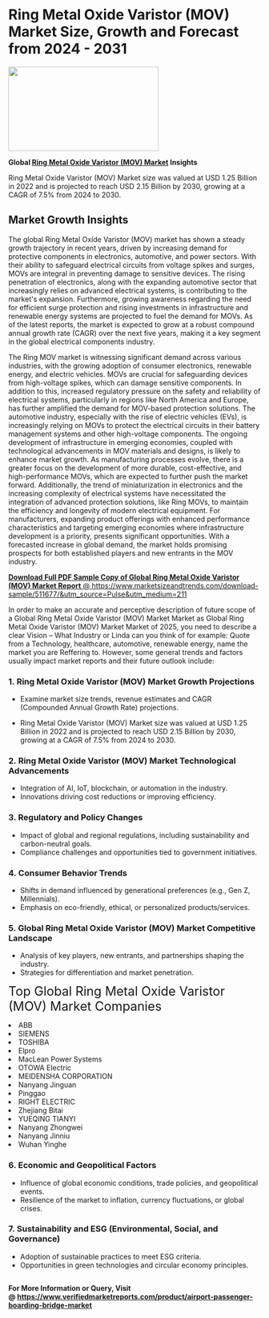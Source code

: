 <H1>Ring Metal Oxide Varistor (MOV) Market Size, Growth and Forecast from 2024 - 2031</H1><img class="aligncenter size-medium wp-image-584254" src="https://thirdeyenews.in/wp-content/uploads/2024/09/Global-Market-Research-300x168.jpeg" alt="" width="300" height="168" /><p><strong>Global&nbsp;<a href="https://www.marketsizeandtrends.com/download-sample/511677/&amp;utm_source=Pulse&amp;utm_medium=211">Ring Metal Oxide Varistor (MOV) Market</a> Insights</strong></p><p>Ring Metal Oxide Varistor (MOV) Market size was valued at USD 1.25 Billion in 2022 and is projected to reach USD 2.15 Billion by 2030, growing at a CAGR of 7.5% from 2024 to 2030.</p><p><h2>Market Growth Insights</h2> <p>The global Ring Metal Oxide Varistor (MOV) market has shown a steady growth trajectory in recent years, driven by increasing demand for protective components in electronics, automotive, and power sectors. With their ability to safeguard electrical circuits from voltage spikes and surges, MOVs are integral in preventing damage to sensitive devices. The rising penetration of electronics, along with the expanding automotive sector that increasingly relies on advanced electrical systems, is contributing to the market's expansion. Furthermore, growing awareness regarding the need for efficient surge protection and rising investments in infrastructure and renewable energy systems are projected to fuel the demand for MOVs. As of the latest reports, the market is expected to grow at a robust compound annual growth rate (CAGR) over the next five years, making it a key segment in the global electrical components industry. <a href="#"></a></p> <p>The Ring MOV market is witnessing significant demand across various industries, with the growing adoption of consumer electronics, renewable energy, and electric vehicles. MOVs are crucial for safeguarding devices from high-voltage spikes, which can damage sensitive components. In addition to this, increased regulatory pressure on the safety and reliability of electrical systems, particularly in regions like North America and Europe, has further amplified the demand for MOV-based protection solutions. The automotive industry, especially with the rise of electric vehicles (EVs), is increasingly relying on MOVs to protect the electrical circuits in their battery management systems and other high-voltage components. The ongoing development of infrastructure in emerging economies, coupled with technological advancements in MOV materials and designs, is likely to enhance market growth. As manufacturing processes evolve, there is a greater focus on the development of more durable, cost-effective, and high-performance MOVs, which are expected to further push the market forward. Additionally, the trend of miniaturization in electronics and the increasing complexity of electrical systems have necessitated the integration of advanced protection solutions, like Ring MOVs, to maintain the efficiency and longevity of modern electrical equipment. For manufacturers, expanding product offerings with enhanced performance characteristics and targeting emerging economies where infrastructure development is a priority, presents significant opportunities. With a forecasted increase in global demand, the market holds promising prospects for both established players and new entrants in the MOV industry. <a href="#"></p><p><span class=""><strong>Download Full PDF Sample Copy of Global Ring Metal Oxide Varistor (MOV) Market Report</strong> @ <a href="https://www.marketsizeandtrends.com/download-sample/511677/&amp;utm_source=Pulse&amp;utm_medium=211" target="_blank">https://www.marketsizeandtrends.com/download-sample/511677/&amp;utm_source=Pulse&amp;utm_medium=211</a></span></p><p>In order to make an accurate and perceptive description of future scope of a Global&nbsp;Ring Metal Oxide Varistor (MOV) Market Market as Global&nbsp;Ring Metal Oxide Varistor (MOV) Market Market of 2025, you need to describe a clear Vision &ndash; What Industry or Linda can you think of for example: Quote from a Technology, healthcare, automotive, renewable energy, name the market you are Reffering to. However, some general trends and factors usually impact market reports and their future outlook include:</p><h3>1.&nbsp;<strong>Ring Metal Oxide Varistor (MOV) Market Growth Projections</strong></h3><ul><li>Examine market size trends, revenue estimates and CAGR (Compounded Annual Growth Rate) projections.</li><li><p>Ring Metal Oxide Varistor (MOV) Market size was valued at USD 1.25 Billion in 2022 and is projected to reach USD 2.15 Billion by 2030, growing at a CAGR of 7.5% from 2024 to 2030.</p></li></ul><h3>2.&nbsp;<strong>Ring Metal Oxide Varistor (MOV) Market Technological Advancements</strong></h3><ul><li>Integration of AI, IoT, blockchain, or automation in the industry.</li><li>Innovations driving cost reductions or improving efficiency.</li></ul><h3>3.&nbsp;<strong>Regulatory and Policy Changes</strong></h3><ul><li>Impact of global and regional regulations, including sustainability and carbon-neutral goals.</li><li>Compliance challenges and opportunities tied to government initiatives.</li></ul><h3>4.&nbsp;<strong>Consumer Behavior Trends</strong></h3><ul><li>Shifts in demand influenced by generational preferences (e.g., Gen Z, Millennials).</li><li>Emphasis on eco-friendly, ethical, or personalized products/services.</li></ul><h3>5.&nbsp;<strong>Global Ring Metal Oxide Varistor (MOV) Market Competitive Landscape</strong></h3><ul><li>Analysis of key players, new entrants, and partnerships shaping the industry.</li><li>Strategies for differentiation and market penetration.</li></ul><p data-pm-slice="1 1 []"><span style="color: inherit; font-family: inherit; font-size: 25px;">Top Global Ring Metal Oxide Varistor (MOV) Market Companies</span></p><div class="" data-test-id=""><p><li>ABB</li><li> SIEMENS</li><li> TOSHIBA</li><li> Elpro</li><li> MacLean Power Systems</li><li> OTOWA Electric</li><li> MEIDENSHA CORPORATION</li><li> Nanyang Jinguan</li><li> Pinggao</li><li> RIGHT ELECTRIC</li><li> Zhejiang Bitai</li><li> YUEQING TIANYI</li><li> Nanyang Zhongwei</li><li> Nanyang Jinniu</li><li> Wuhan Yinghe</li></p></div><h3>6.&nbsp;<strong>Economic and Geopolitical Factors</strong></h3><ul><li>Influence of global economic conditions, trade policies, and geopolitical events.</li><li>Resilience of the market to inflation, currency fluctuations, or global crises.</li></ul><h3>7.&nbsp;<strong>Sustainability and ESG (Environmental, Social, and Governance)</strong></h3><ul><li>Adoption of sustainable practices to meet ESG criteria.</li><li>Opportunities in green technologies and circular economy principles.</li></ul><h2><strong style="font-size: 14px;">For More Information or Query, Visit @&nbsp;</strong><a style="background-color: #ffffff; font-size: 14px;" href="https://www.marketsizeandtrends.com/report/ring-metal-oxide-varistor-mov-market/" target="_blank">https://www.verifiedmarketreports.com/product/airport-passenger-boarding-bridge-market</a></h2>

